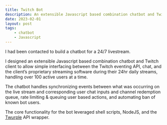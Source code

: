 ```yaml
---
title: Twitch Bot
description: An extensible Javascript based combination chatbot and Twitch client built for a private streamer.
date: 2023-02-01
layout: post
tags:
    - chatbot
    - Javascript
---
```


I had been contacted to build a chatbot for a 24/7 livestream.

I designed an extensible Javascript based combination chatbot and Twitch client to allow simple interfacing between the Twitch eventing API, chat, and the client’s proprietary streaming software during their 24hr daily streams, handling over 100 active users at a time.

The chatbot handles synchronizing events between what was occurring on the live stream and corresponding user chat inputs and channel redemption queue, rate limiting & queuing user based actions, and automating ban of known bot users.

The core functionality for the bot leveraged shell scripts, NodeJS, and the [Twurple](https://twurple.js.org/) API wrapper.
